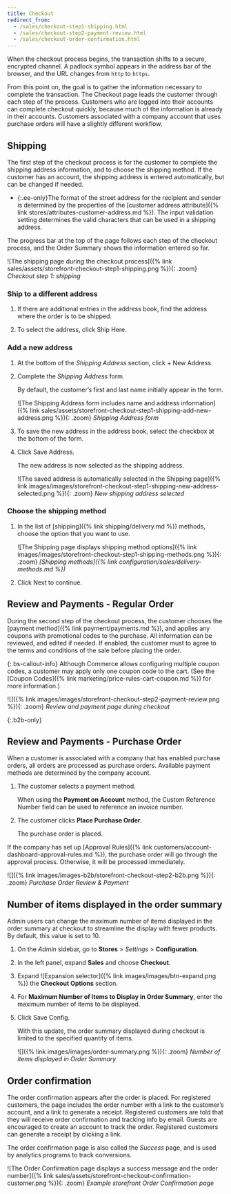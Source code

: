 ```yaml
---
title: Checkout
redirect_from:
  - /sales/checkout-step1-shipping.html
  - /sales/checkout-step2-payment-review.html
  - /sales/checkout-order-confirmation.html
---
```


When the checkout process begins, the transaction shifts to a secure, encrypted channel. A padlock symbol appears in the address bar of the browser, and the URL changes from `http` to `https`.

From this point on, the goal is to gather the information necessary to complete the transaction. The Checkout page leads the customer through each step of the process. Customers who are logged into their accounts can complete checkout quickly, because much of the information is already in their accounts. Customers associated with a company account that uses purchase orders will have a slightly different workflow.

## Shipping

The first step of the checkout process is for the customer to complete the shipping address information, and to choose the shipping method. If the customer has an account, the shipping address is entered automatically, but can be changed if needed.

- {:.ee-only}The format of the street address for the recipient and sender is determined by the properties of the [customer address attribute]({% link stores/attributes-customer-address.md %}). The input validation setting determines the valid characters that can be used in a shipping address.

The progress bar at the top of the page follows each step of the checkout process, and the Order Summary shows the information entered so far.

![The shipping page during the checkout process]({% link sales/assets/storefront-checkout-step1-shipping.png %}){: .zoom}
_Checkout step 1: shipping_

### Ship to a different address

1. If there are additional entries in the address book, find the address where the order is to be shipped.

1. To select the address, click <span class="btn">Ship Here</span>.

### Add a new address

1. At the bottom of the _Shipping Address_ section, click <span class="btn">+ New Address</span>.

1. Complete the _Shipping Address_ form.

   By default, the customer’s first and last name initially appear in the form.

   ![The Shipping Address form includes name and address information]({% link sales/assets/storefront-checkout-step1-shipping-add-new-address.png %}){: .zoom}
   _Shipping Address form_

1. To save the new address in the address book, select the checkbox at the bottom of the form.

1. Click <span class="btn">Save Address</span>.

   The new address is now selected as the shipping address.

   ![The saved address is automatically selected in the Shipping page]({% link images/images/storefront-checkout-step1-shipping-new-address-selected.png %}){: .zoom}
   _New shipping address selected_

### Choose the shipping method

1. In the list of [shipping]({% link shipping/delivery.md %}) methods, choose the option that you want to use.

   ![The Shipping page displays shipping method options]({% link images/images/storefront-checkout-step1-shipping-methods.png %}){: .zoom}
   _[Shipping methods]({% link configuration/sales/delivery-methods.md %})_

1. Click <span class="btn">Next</span> to continue.

## Review and Payments - Regular Order

During the second step of the checkout process, the customer chooses the [payment method]({% link payment/payments.md %}), and applies any coupons with promotional codes to the purchase. All information can be reviewed, and edited if needed. If enabled, the customer must to agree to the terms and conditions of the sale before placing the order.

{:.bs-callout-info}
Although Commerce allows configuring multiple coupon codes, a customer may apply only one coupon code to the cart. (See the [Coupon Codes]({% link marketing/price-rules-cart-coupon.md %}) for more information.)

![]({% link images/images/storefront-checkout-step2-payment-review.png %}){: .zoom}
_Review and payment page during checkout_

{:.b2b-only}
## Review and Payments - Purchase Order

When a customer is associated with a company that has enabled purchase orders, all orders are processed as purchase orders.
Available payment methods are determined by the company account.

1. The customer selects a payment method.

   When using the **Payment on Account** method, the Custom Reference Number field can be used to reference an invoice number.

1. The customer clicks **Place Purchase Order**.

   The purchase order is placed.

If the company has set up [Approval Rules]({% link customers/account-dashboard-approval-rules.md %}), the purchase order will go through the approval process. Otherwise, it will be processed immediately.

![]({% link images/images-b2b/storefront-checkout-step2-b2b.png %}){: .zoom}
_Purchase Order Review & Payment_

## Number of items displayed in the order summary

Admin users can change the maximum number of items displayed in the order summary at checkout to streamline the display with fewer products. By default, this value is set to 10.

1. On the _Admin_ sidebar, go to **Stores** > _Settings_ > **Configuration**.

1. In the left panel, expand **Sales** and choose **Checkout**.

1. Expand ![Expansion selector]({% link images/images/btn-expand.png %}) the **Checkout Options** section.

1. For **Maximum Number of Items to Display in Order Summary**, enter the maximum number of items to be displayed.

1. Click <span class="btn">Save Config</span>.

   With this update, the order summary displayed during checkout is limited to the specified quantity of items.

   ![]({% link images/images/order-summary.png %}){: .zoom}
   _Number of items displayed in Order Summary_

## Order confirmation

The order confirmation appears after the order is placed. For registered customers, the page includes the order number with a link to the customer’s account, and a link to generate a receipt. Registered customers are told that they will receive order confirmation and tracking info by email. Guests are encouraged to create an account to track the order. Registered customers can generate a receipt by clicking a link.

The order confirmation page is also called the _Success_ page, and is used by analytics programs to track conversions.

![The Order Confirmation page displays a success message and the order number]({% link sales/assets/storefront-checkout-confirmation-customer.png %}){: .zoom}
_Example storefront Order Confirmation page_
